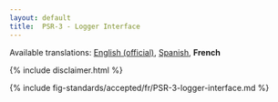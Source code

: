 ```yaml
---
layout: default
title:  PSR-3 - Logger Interface
---
```


<nav id="lngmenu">
  Available translations:
  <a href="/psr/psr-3">English (official)</a>,
  <a href="/psr/psr-3/es">Spanish</a>,
  <b>French</b>
</nav>

{% include disclaimer.html %}

{% include fig-standards/accepted/fr/PSR-3-logger-interface.md %}
